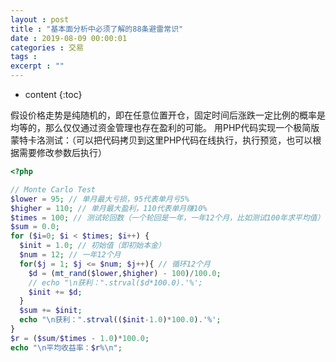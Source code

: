 ```yaml
---
layout : post
title : "基本面分析中必须了解的88条避雷常识"
date : 2019-08-09 00:00:01
categories : 交易
tags : 
excerpt : ""
---
```


* content
{:toc}


假设价格走势是纯随机的，即在任意位置开仓，固定时间后涨跌一定比例的概率是均等的，那么仅仅通过资金管理也存在盈利的可能。
用PHP代码实现一个极简版蒙特卡洛测试：（可以把代码拷贝到这里PHP代码在线执行，执行预览，也可以根据需要修改参数后执行）
```php
<?php

// Monte Carlo Test
$lower = 95; // 单月最大亏损，95代表单月亏5%
$higher = 110; // 单月最大盈利，110代表单月赚10%
$times = 100; // 测试轮回数（一个轮回是一年，一年12个月，比如测试100年求平均值）
$sum = 0.0;
for ($i=0; $i < $times; $i++) { 
  $init = 1.0; // 初始值（即初始本金）
  $num = 12; // 一年12个月
  for($j = 1; $j <= $num; $j++){ // 循环12个月
    $d = (mt_rand($lower,$higher) - 100)/100.0;
    // echo "\n获利：".strval($d*100.0).'%';
    $init += $d;
  }
  $sum += $init;
  echo "\n获利：".strval(($init-1.0)*100.0).'%';
}
$r = ($sum/$times - 1.0)*100.0;
echo "\n平均收益率：$r%\n";
```























